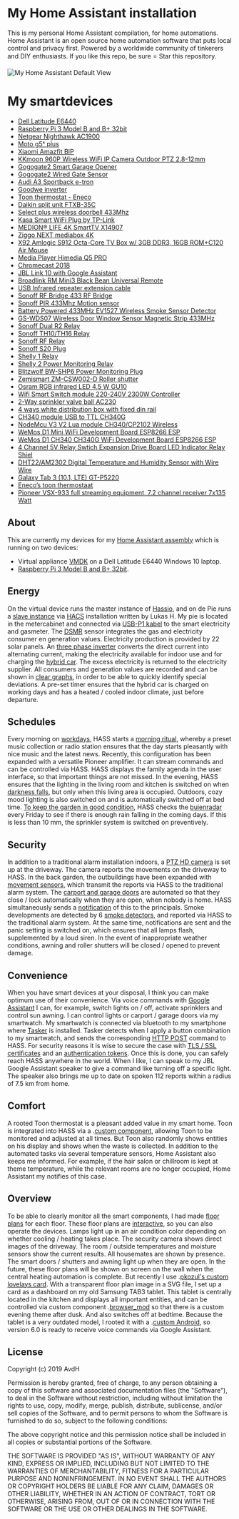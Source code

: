# My Home Assistant installation
This is my personal Home Assistant compilation, for home automations. Home Assistant is an open source home automation software that puts local control and privacy first. Powered by a worldwide community of tinkerers and DIY enthusiasts. If you like this repo, be sure ⭐️ Star this repository.


![My Home Assistant Default View](HA_prev.gif)

# My smartdevices
* [Dell Latitude E6440](https://images.app.goo.gl/BYKu5FVRBVFyCpzw8)
* [Raspberry Pi 3 Model B and B+ 32bit](https://www.raspberrypi.org/products/raspberry-pi-3-model-b-plus)
* [Netgear Nighthawk AC1900](https://www.netgear.nl/home/products/networking/wifi-routers/r7000.aspx)
* [Moto g5ˢ plus](https://www.motorola.com/nl/products/moto-g-plus-gen-5-special-edition)
* [Xiaomi Amazfit BIP](https://www.xiaomiproducts.nl/xiaomi-amazfit-bip.html)
* [KKmoon 960P Wireless WiFi IP Camera Outdoor PTZ 2.8-12mm](https://www.aliexpress.com/item/32685546170.html?spm=a2g0s.9042311.0.0.27424c4dqFueKH)
* [Gogogate2 Smart Garage Opener](https://shop.ismartgate.com/26-garage-door-openers)
* [Gogogate2 Wired Gate Sensor](https://shop.ismartgate.com/sensors/27-smart-gate-door-wired-sensor-8437012951372.html)
* [Audi A3 Sportback e-tron](https://www.audi.nl/nl/web/nl/modellen/a3/a3-sportback-e-tron.html)
* [Goodwe inverter](https://www.goodwe.com)
* [Toon thermostat - Eneco](https://github.com/cyberjunky/home-assistant-toon_climate)
* [Daikin split unit FTXB-35C](http://www.daikintech.co.uk/Data/Siesta_Indoor/FTXB/2016/FTXB-C(2)V1B/FTXB20-35C2V1B/FTXB-C(2)V1B_Databook_EEDEN15-100_tcm219-368915.pdf)
* [Select plus wireless doorbell 433Mhz](https://www.domoticz.com/forum/viewtopic.php?t=11952)
* [Kasa Smart WiFi Plug by TP-Link](https://www.amazon.de/gp/product/B06W586CDZ/ref=ppx_yo_dt_b_asin_title_o02_s00?ie=UTF8&psc=1)
* [MEDION® LIFE 4K SmartTV X14907](https://www.medion.com/be/nl/service/start/_product.php?msn=30026181&gid=9)
* [Ziggo NEXT mediabox 4K](https://www.ziggo.nl/televisie/mediaboxen/mediabox-next/#ziggo-tv)
* [X92 Amlogic S912 Octa-Core TV Box w/ 3GB DDR3, 16GB ROM+C120 Air Mouse](https://www.dx.com/p/x92-amlogic-s912-octa-core-tv-box-w-2gb-ram-16gb-rom-c120-air-mouse-2079814.html#.XcaTMTNKiUk)
* [Media Player Himedia Q5 PRO](https://www.amazon.com/Himedia-Q5-Android-Compatible-Bluetooth/dp/B07C9BW6XV/ref=sr_1_1?keywords=himedia+%E2%84%A2+q5+pro+4k&qid=1573295192&sr=8-1)
* [Chromecast 2018](https://tweakers.net/pricewatch/1249133/google-chromecast-(2018)-zwart/specificaties/)
* [JBL Link 10 with Google Assistant](https://www.jbl.com/home-audio/JBL+LINK+10.html)
* [Broadlink RM Mini3 Black Bean Universal Remote](https://www.amazon.com/Broadlink-RM-Mini3-Universal-Controller-Compatible/dp/B01FK2SDOC/ref=redir_mobile_desktop?_encoding=UTF8&aaxitk=DKPi4-Jfl4IhIG2CIEz7cw&hsa_cr_id=5850900170001)
* [USB Infrared repeater extension cable](https://www.amazon.de/gp/product/B01M7NEKFX/ref=ppx_yo_dt_b_asin_title_o03_s00?ie=UTF8&psc=1)
* [Sonoff RF Bridge 433 RF Bridge](https://blakadder.github.io/templates/sonoff_RF_bridge.html)
* [Sonoff PIR 433Mhz Motion sensor](https://www.amazon.de/gp/product/B079CW7TY4/ref=ppx_yo_dt_b_asin_title_o04_s00?ie=UTF8&psc=1)
* [Battery Powered 433MHz EV1527 Wireless Smoke Sensor Detector](https://nl.aliexpress.com/item/32856013726.html?spm=a2g0s.9042311.0.0.67f44c4dw5HyWx)
* [GS-WDS07 Wireless Door Window Sensor Magnetic Strip 433MHz](https://www.aliexpress.com/item/32966362334.html?spm=a2g0s.9042311.0.0.27424c4dOd5jmc)
* [Sonoff Dual R2 Relay](https://blakadder.github.io/templates/sonoff_dual_R2.html)
* [Sonoff TH10/TH16 Relay](https://blakadder.github.io/templates/sonoff_TH.html)
* [Sonoff RF Relay](https://blakadder.github.io/templates/sonoff_RF.html)
* [Sonoff S20 Plug](https://blakadder.github.io/templates/sonoff_S20.html)
* [Shelly 1 Relay](https://blakadder.github.io/templates/shelly_1.html)
* [Shelly 2 Power Monitoring Relay](https://blakadder.github.io/templates/shelly_2.html)
* [Blitzwolf BW-SHP6 Power Monitoring Plug](https://blakadder.github.io/templates/blitzwolf_SHP6.html)
* [Zemismart ZM-CSW002-D Roller shutter](https://www.zemismart.com/zigbee-eu-curtain-wall-light-switch-compatible-with-smartthing-hub-echo-plus-app-phone-voice-control-p0202-p0202.html)
* [Osram RGB infrared LED 4,5 W GU10](https://www.amazon.com/YAYZA-Dimmable-Changing-Spotlight-Downlight/dp/B07GYVVY9L/ref=sr_1_fkmr1_1?keywords=GU10+RGB+osram+infrared&qid=1573293871&sr=8-1-fkmr1)
* [Wifi Smart Switch module 220-240V 2300W Controller](https://nl.aliexpress.com/item/32972105785.html?spm=a2g0s.9042311.0.0.67f44c4dw5HyWx)
* [2-Way sprinkler valve ball AC230](https://www.amazon.de/gp/your-account/order-history/ref=ppx_yo_dt_b_pagination_1_2?ie=UTF8&orderFilter=year-2018&search=&startIndex=10)
* [4 ways white distribution box with fixed din rail](https://www.aliexpress.com/item/32620949631.html?spm=a2g0s.9042311.0.0.27424c4dqFueKH)
* [CH340 module USB to TTL CH340G](https://www.aliexpress.com/item/32713914780.html?spm=a2g0s.9042311.0.0.27424c4dqFueKH)
* [NodeMcu V3 V2 Lua module CH340/CP2102 Wireless](https://www.aliexpress.com/item/32656401198.html?spm=a2g0s.9042311.0.0.67f44c4dw5HyWx)
* [WeMos D1 Mini WiFi Development Board ESP8266 ESP](https://www.aliexpress.com/item/32843941131.html?)
* [WeMos D1 CH340 CH340G WiFi Development Board ESP8266 ESP](https://www.aliexpress.com/item/32961435915.html?spm=a2g0s.9042311.0.0.27424c4drXMrud)
* [4 Channel 5V Relay Swtich Expansion Drive Board LED Indicator Relay Shiel](https://www.aliexpress.com/item/32907851752.html?spm=a2g0s.9042311.0.0.27424c4drXMrud)
* [DHT22/AM2302 Digital Temperature and Humidity Sensor with Wire Wire](https://www.amazon.de/gp/product/B01DB8JH4M/ref=ppx_yo_dt_b_asin_title_o00_s00?ie=UTF8&psc=1)
* [Galaxy Tab 3 (10.1, LTE) GT-P5220](https://www.samsung.com/nl/support/model/GT-P5220ZWAPHN/)
* [Eneco’s toon thermostaat](https://ehoco.nl/rooten-van-enecos-toon-thermostaat/)
* [Pioneer VSX-933 full streaming equipment, 7.2 channel receiver 7x135 Watt](https://tweakers.net/pricewatch/1178925/pioneer-vsx-933-zwart/specificaties/)

## About
This are currently my devices for my [Home Assistant assembly](https://home-assistant.io) which is running on two devices: 
* Virtual appliance [VMDK](https://www.home-assistant.io/hassio/installation) on a Dell Latitude E6440 Windows 10 laptop.
* [Raspberry Pi 3 Model B and B+ 32bit](https://www.raspberrypi.org/products/raspberry-pi-3-model-b-plus).

## Energy
On the virtual device runs the master instance of [Hassio](https://www.home-assistant.io/hassio/installation), and on de Pie runs a [slave instance](https://github.com/lukas-hetzenecker/home-assistant-remote) via [HACS](https://github.com/hacs/integration) installation written by Lukas H. 
My pie is located in the metercabinet and connected via [USB-P1 kabel](https://www.robbshop.nl/slimme-meter-kabel) to the smart electricity and gasmeter. The [DSMR](https://www.home-assistant.io/integrations/dsmr) sensor integrates the gas and electricity consumer en generation values. Electricity production is provided by 22 solar panels. An [three phase inverter](https://www.goodwe.com) converts the direct current into alternating current, making the electricity available for indoor use and for charging the [hybrid car](https://www.audi.nl/nl/web/nl/modellen/a3/a3-sportback-e-tron.html). The excess electricity is returned to the electricity supplier. All consumers and generation values are recorded and can be shown in [clear graphs](https://github.com/hassio-addons/addon-grafana), in order to be able to quickly identify special deviations. A pre-set timer ensures that the hybrid car is charged on working days and has a heated / cooled indoor climate, just before departure.

## Schedules
Every morning on [workdays](https://www.home-assistant.io/integrations/workday/), HASS starts a [morning ritual](https://www.home-assistant.io/integrations/kodi/), whereby a preset music collection or radio station ensures that the day starts pleasantly with nice music and the latest news. Recently, this configuration has been expanded with a versatile Pioneer amplifier. It can stream commands and can be controlled via HASS. HASS displays the family agenda in the user interface, so that important things are not missed. In the evening, HASS ensures that the lighting in the living room and kitchen is switched on when [darkness falls](https://www.home-assistant.io/docs/ecosystem/appdaemon/#sunrisesunset-lighting), but only when this living area is occupied. Outdoors, cozy mood lighting is also switched on and is automatically switched off at bed time. [To keep the garden in good condition](https://github.com/antoinevandenhurk/Home-Assistant-sprinklerautomation), HASS checks the [buienradar](https://www.home-assistant.io/integrations/sensor.buienradar/) every Friday to see if there is enough rain falling in the coming days. If this is less than 10 mm, the sprinkler system is switched on preventively.

## Security
In addition to a traditional alarm installation indoors, a [PTZ HD camera](https://www.aliexpress.com/item/32685546170.html?spm=a2g0s.9042311.0.0.27424c4dqFueKH) is set up at the driveway. The camera reports the movements on the driveway to HASS. In the back garden, the outbuildings have been expanded with [movement sensors](https://www.amazon.de/gp/product/B079CW7TY4/ref=ppx_yo_dt_b_asin_title_o04_s00?ie=UTF8&psc=1), which transmit the reports via HASS to the traditional alarm system. The [carport and garage doors](https://shop.ismartgate.com/26-garage-door-openers) are automated so that they close / lock automatically when they are open, when nobody is home. HASS simultaneously sends a [notification](https://www.home-assistant.io/integrations/pushbullet/#notifications) of this to the principals. Smoke developments are detected by 6 [smoke detectors](https://nl.aliexpress.com/item/32856013726.html?spm=a2g0s.9042311.0.0.67f44c4dw5HyWx), and reported via HASS to the traditional alarm system. At the same time, notifications are sent and the panic setting is switched on, which ensures that all lamps flash, supplemented by a loud siren. In the event of inappropriate weather conditions, awning and roller shutters will be closed / opened to prevent damage.

## Convenience
When you have smart devices at your disposal, I think you can make optimum use of their convenience. Via voice commands with [Google Assistant](https://www.home-assistant.io/integrations/google_assistant/) I can, for example, switch lights on / off, activate sprinklers and control sun awning. I can control lights or carport / garage doors via my smartwatch. My smartwatch is connected via bluetooth to my smartphone where [Tasker](https://tasker.joaoapps.com/) is installed. Tasker detects when I apply a button combination to my smartwatch, and sends the corresponding [HTTP POST](https://community.home-assistant.io/t/tasker-http-post-new-auth/66303) command to HASS. For security reasons it is wise to secure the case with [TLS / SSL certificates](https://www.home-assistant.io/addons/nginx_proxy/) and an [authentication tokens](https://www.home-assistant.io/docs/authentication/). Once this is done, you can safely reach HASS anywhere in the world. When I like, I can speak to my JBL Google Assistant speaker to give a command like turning off a specific light. The speaker also brings me up to date on spoken 112 reports within a radius of 7.5 km from home.

## Comfort
A rooted Toon thermostat is a pleasant added value in my smart home. Toon is integrated into HASS via a .[custom component](https://github.com/cyberjunky/home-assistant-toon_smartmeter), allowing Toon to be monitored and adjusted at all times. But Toon also randomly shows entities on his display and shows when the waste is collected.
In addition to the automated tasks via several temperature sensors, Home Assistant also keeps me informed. For example, if the hair salon or chillroom is kept at theme temperature, while the relevant rooms are no longer occupied, Home Assistant my notifies of this case.

## Overview
To be able to clearly monitor all the smart components, I had made [floor plans](https://github.com/pkozul/ha-floorplan/blob/master/own-floorplan-svg-file-tutorial.md) for each floor. These floor plans are [interactive](https://github.com/pkozul/ha-floorplan), so you can also operate the devices. Lamps light up in an air condition color depending on whether cooling / heating takes place. The security camera shows direct images of the driveway. The room / outside temperatures and moisture sensors show the current results. All housemates are shown by presence. The smart doors / shutters and awning light up when they are open. In the future, these floor plans will be shown on screen on the wall when the central heating automation is complete. But recently I use .[pkozul's custom lovelays card](https://community.home-assistant.io/t/floorplan-now-available-as-a-lovelace-card/115489). With a transparent floor plan image in a SVG file, I set up a card as a dashboard on my old Samsung TAB3 tablet. This tablet is centrally located in the kitchen and displays all important entities, and can be controlled via custom component .[browser_mod](https://github.com/thomasloven/hass-browser_mod) so that there is a custom evening theme after dusk. And also switches off at bedtime. Because the tablet is a very outdated model, I rooted it with a .[custom Android](https://www.getdroidtips.com/lineage-os-14-1-galaxy-tab-3-10-1/), so version 6.0 is ready to receive voice commands via Google Assistant.

## License
Copyright (c) 2019 AvdH

Permission is hereby granted, free of charge, to any person obtaining a copy
of this software and associated documentation files (the "Software"), to deal
in the Software without restriction, including without limitation the rights
to use, copy, modify, merge, publish, distribute, sublicense, and/or sell
copies of the Software, and to permit persons to whom the Software is
furnished to do so, subject to the following conditions:

The above copyright notice and this permission notice shall be included in all
copies or substantial portions of the Software.
 
THE SOFTWARE IS PROVIDED "AS IS", WITHOUT WARRANTY OF ANY KIND, EXPRESS OR
IMPLIED, INCLUDING BUT NOT LIMITED TO THE WARRANTIES OF MERCHANTABILITY,
FITNESS FOR A PARTICULAR PURPOSE AND NONINFRINGEMENT. IN NO EVENT SHALL THE
AUTHORS OR COPYRIGHT HOLDERS BE LIABLE FOR ANY CLAIM, DAMAGES OR OTHER
LIABILITY, WHETHER IN AN ACTION OF CONTRACT, TORT OR OTHERWISE, ARISING FROM,
OUT OF OR IN CONNECTION WITH THE SOFTWARE OR THE USE OR OTHER DEALINGS IN THE
SOFTWARE.
